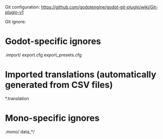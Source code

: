 Git configuration: https://github.com/godotengine/godot-git-plugin/wiki/Git-plugin-v1

Git ignore:

# Godot-specific ignores
.import/
export.cfg
export_presets.cfg

# Imported translations (automatically generated from CSV files)
*.translation

# Mono-specific ignores
.mono/
data_*/
